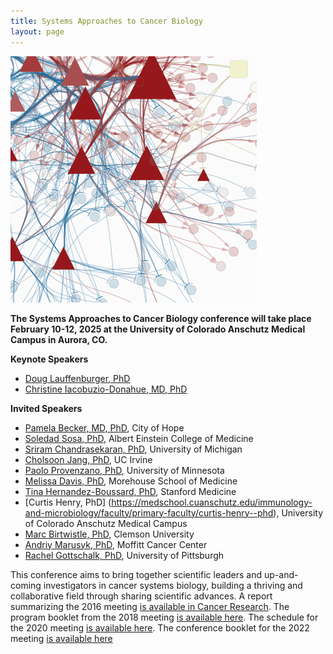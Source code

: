 ```yaml
---
title: Systems Approaches to Cancer Biology
layout: page
---
```


![Network diagram](/public/img/network_diag.png)


**The Systems Approaches to Cancer Biology conference will take place February 10-12, 2025 at the University of Colorado Anschutz Medical Campus in Aurora, CO.**


**Keynote Speakers**
- [Doug Lauffenburger, PhD](https://be.mit.edu/directory/douglas-a-lauffenburger)
- [Christine Iacobuzio-Donahue, MD, PhD](https://www.mskcc.org/research-areas/labs/christine-iacobuzio-donahue)

**Invited Speakers**
- [Pamela Becker, MD, PhD](https://www.cityofhope.org/pamela-becker), City of Hope
- [Soledad Sosa, PhD](https://www.sosa-lab.com/), Albert Einstein College of Medicine
- [Sriram Chandrasekaran, PhD](https://midas.umich.edu/faculty-member/sriram-chandrasekaran/), University of Michigan
- [Cholsoon Jang, PhD](https://sites.uci.edu/janglab/), UC Irvine
- [Paolo Provenzano, PhD](https://cse.umn.edu/bme/paolo-provenzano), University of Minnesota
- [Melissa Davis, PhD](https://www.mbdavislab.org/), Morehouse School of Medicine
- [Tina Hernandez-Boussard, PhD](https://med.stanford.edu/boussard-lab/people/tina_hernandez_boussard.html), Stanford Medicine
- [Curtis Henry, PhD] (https://medschool.cuanschutz.edu/immunology-and-microbiology/faculty/primary-faculty/curtis-henry--phd), University of Colorado Anschutz Medical Campus
- [Marc Birtwistle, PhD](https://www.clemson.edu/cecas/departments/chbe/people/birtwistle_m.html), Clemson University
- [Andriy Marusyk, PhD](https://www.moffitt.org/research-science/researchers/andriy-marusyk/), Moffitt Cancer Center
- [Rachel Gottschalk, PhD](https://www.isb.pitt.edu/people/faculty/rachel-gottschalk-phd), University of Pittsburgh


This conference aims to bring together scientific leaders and up-and-coming investigators in cancer systems biology, building a thriving and collaborative field through sharing scientific advances. A report summarizing the 2016 meeting [is available in Cancer Research](http://cancerres.aacrjournals.org/content/76/23/6774). The program booklet from the 2018 meeting [is available here](/public/sacb%202018%20online%20booklet%20final.pdf). The schedule for the 2020 meeting [is available here](https://sacbmeeting.org/2020/schedule). The conference booklet for the 2022 meeting [is available here](/public/SACB_2022_booklet_FINAL.pdf)
